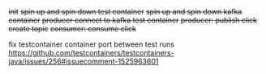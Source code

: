 ~~init~~
~~spin up and spin down test container~~
~~spin up and spin down kafka container~~
~~producer connect to kafka test container~~
~~producer: publish click~~
~~create topic~~
~~consumer: consume click~~

fix testcontainer container port between test runs
https://github.com/testcontainers/testcontainers-java/issues/256#issuecomment-1525963601